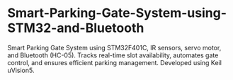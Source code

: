 # Smart-Parking-Gate-System-using-STM32-and-Bluetooth
Smart Parking Gate System using STM32F401C, IR sensors, servo motor, and Bluetooth (HC-05). Tracks real-time slot availability, automates gate control, and ensures efficient parking management. Developed using Keil uVision5.
